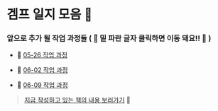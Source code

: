 # 겜프 일지 모음 :scroll:

### 앞으로 추가 될 작업 과정들 ( :small_red_triangle_down: 밑 파란 글자 클릭하면 이동 돼요!! :small_red_triangle_down: )

- :link: [05-26 작업 과정](https://github.com/KMJ1324/GameProgrammingDiary/blob/main/Diary/05-26)  

- :link: [06-02 작업 과정](https://github.com/KMJ1324/GameProgrammingDiary/blob/main/Diary/06-02)

- :link: [06-09 작업 과정](https://github.com/KMJ1324/GameProgrammingDiary/blob/main/Diary/06-09)


> [지금 작성하고 있는 책의 내용 보러가기](https://github.com/KMJ1324/GameProgrammingDiary/blob/main/ThisIsBook.md) :closed_book:
    
